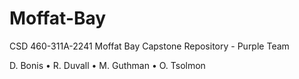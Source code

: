 # Moffat-Bay
CSD 460-311A-2241 Moffat Bay Capstone Repository - Purple Team


D. Bonis • R. Duvall • M. Guthman • O. Tsolmon
